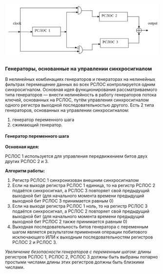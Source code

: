 ![](Scheme.png)

### Генераторы, основанные на управлении синхросигналом
В нелинейных комбинациях генераторов и генераторах на нелинейных фильтрах перемещение данных во всех РСЛОС контролируется одним синхросигналом.
Основная идея функционирования рассматриваемого типа генераторов — внести нелинейность в работу генераторов потока ключей, основанных на РСЛОС, путём управления синхросигналом одного регистра выходной последовательностью другого.
Есть 2 типа генераторов, основанных на управлении синхросигналом:
1. генератор переменного шага 
2. сжимающий генератор.

#### Генератор переменного шага

**Основная идея:**

РСЛОС 1 используется для управления передвижением битов двух других РСЛОС 2 и 3.

**Алгоритм работы:**

1. Регистр РСЛОС 1 синхронизован внешним синхросигналом
2. Если на выходе регистра РСЛОС 1 единица, то на регистр РСЛОС 2 подаётся синхросигнал, а РСЛОС 3 повторяет свой предыдущий выходной бит (для начального момента времени предыдущий выходной бит РСЛОС 3 принимается равным 0)
3. Если на выходе регистра РСЛОС 1 ноль, то на регистр РСЛОС 3 подаётся синхросигнал, а РСЛОС 2 повторяет свой предыдущий выходной бит (для начального момента времени предыдущий выходной бит РСЛОС 2 также принимается равным 0)
4. Выходная последовательность битов генератора с переменным шагом является результатом применения операции побитового исключающего ИЛИ к выходным последовательностям регистров РСЛОС 2 и РСЛОС 3.

*Увеличение безопасности генераторов с переменным шагом:*
длины регистров РСЛОС 1, РСЛОС 2, РСЛОС 3 должны быть выбраны попарно простыми числами
длины этих регистров должны быть близкими числами.
